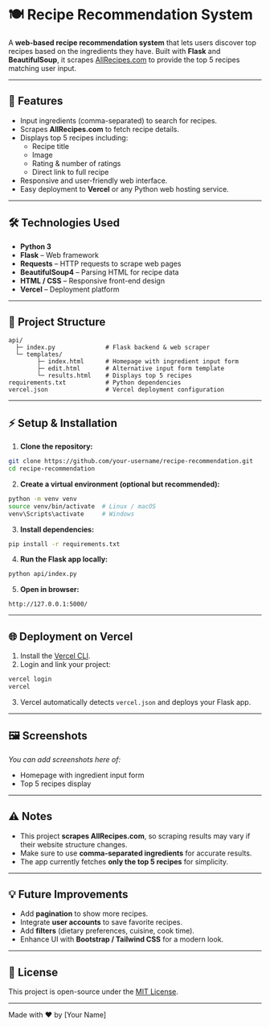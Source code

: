 # 🍽️ Recipe Recommendation System

A **web-based recipe recommendation system** that lets users discover top recipes based on the ingredients they have. Built with **Flask** and **BeautifulSoup**, it scrapes [AllRecipes.com](https://www.allrecipes.com/) to provide the top 5 recipes matching user input.

---

## 📌 Features

- Input ingredients (comma-separated) to search for recipes.
- Scrapes **AllRecipes.com** to fetch recipe details.
- Displays top 5 recipes including:
  - Recipe title
  - Image
  - Rating & number of ratings
  - Direct link to full recipe
- Responsive and user-friendly web interface.
- Easy deployment to **Vercel** or any Python web hosting service.

---

## 🛠️ Technologies Used

- **Python 3**
- **Flask** – Web framework
- **Requests** – HTTP requests to scrape web pages
- **BeautifulSoup4** – Parsing HTML for recipe data
- **HTML / CSS** – Responsive front-end design
- **Vercel** – Deployment platform

---

## 📂 Project Structure

```
api/
  ├─ index.py              # Flask backend & web scraper
  └─ templates/
        ├─ index.html      # Homepage with ingredient input form
        ├─ edit.html       # Alternative input form template
        └─ results.html    # Displays top 5 recipes
requirements.txt           # Python dependencies
vercel.json                # Vercel deployment configuration
```

---

## ⚡ Setup & Installation

1. **Clone the repository:**
```bash
git clone https://github.com/your-username/recipe-recommendation.git
cd recipe-recommendation
```

2. **Create a virtual environment (optional but recommended):**
```bash
python -m venv venv
source venv/bin/activate  # Linux / macOS
venv\Scripts\activate     # Windows
```

3. **Install dependencies:**
```bash
pip install -r requirements.txt
```

4. **Run the Flask app locally:**
```bash
python api/index.py
```

5. **Open in browser:**
```
http://127.0.0.1:5000/
```

---

## 🌐 Deployment on Vercel

1. Install the [Vercel CLI](https://vercel.com/docs/cli).  
2. Login and link your project:
```bash
vercel login
vercel
```
3. Vercel automatically detects `vercel.json` and deploys your Flask app.

---

## 🖼️ Screenshots

*You can add screenshots here of:*

- Homepage with ingredient input form
- Top 5 recipes display

---

## ⚠️ Notes

- This project **scrapes AllRecipes.com**, so scraping results may vary if their website structure changes.  
- Make sure to use **comma-separated ingredients** for accurate results.  
- The app currently fetches **only the top 5 recipes** for simplicity.

---

## 💡 Future Improvements

- Add **pagination** to show more recipes.  
- Integrate **user accounts** to save favorite recipes.  
- Add **filters** (dietary preferences, cuisine, cook time).  
- Enhance UI with **Bootstrap / Tailwind CSS** for a modern look.  

---

## 📄 License

This project is open-source under the [MIT License](LICENSE).

---

Made with ❤️ by [Your Name]

